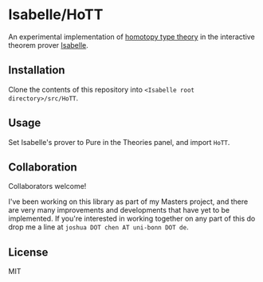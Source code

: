 # Isabelle/HoTT
An experimental implementation of [homotopy type theory](https://en.wikipedia.org/wiki/Homotopy_type_theory) in the interactive theorem prover [Isabelle](https://isabelle.in.tum.de/).

## Installation
Clone the contents of this repository into `<Isabelle root directory>/src/HoTT`.

## Usage
Set Isabelle's prover to Pure in the Theories panel, and import `HoTT`.

## Collaboration
Collaborators welcome!

I've been working on this library as part of my Masters project, and there are very many improvements and developments that have yet to be implemented.
If you're interested in working together on any part of this do drop me a line at `joshua DOT chen AT uni-bonn DOT de`.

## License
MIT

